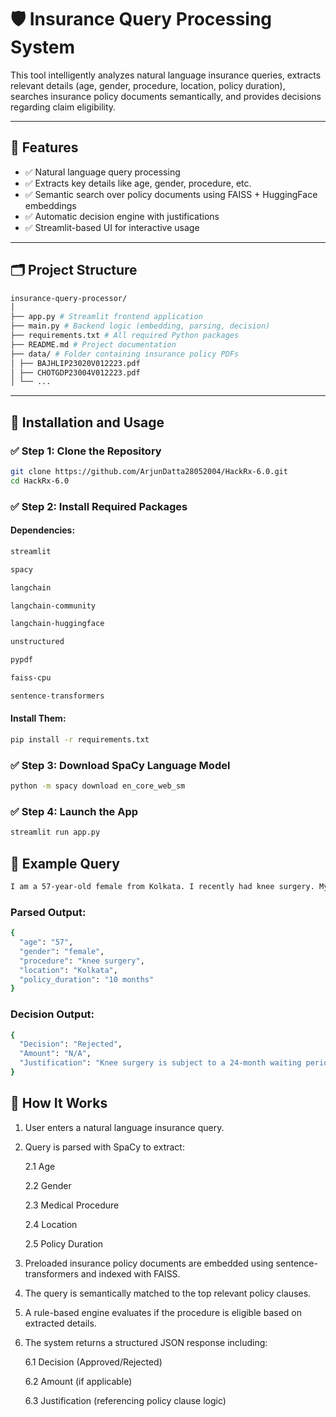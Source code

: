 # 🛡️ Insurance Query Processing System

This tool intelligently analyzes natural language insurance queries, extracts relevant details (age, gender, procedure, location, policy duration), searches insurance policy documents semantically, and provides decisions regarding claim eligibility.

---

## 📌 Features

- ✅ Natural language query processing
- ✅ Extracts key details like age, gender, procedure, etc.
- ✅ Semantic search over policy documents using FAISS + HuggingFace embeddings
- ✅ Automatic decision engine with justifications
- ✅ Streamlit-based UI for interactive usage

---

## 🗂 Project Structure

```bash
insurance-query-processor/
│
├── app.py # Streamlit frontend application
├── main.py # Backend logic (embedding, parsing, decision)
├── requirements.txt # All required Python packages
├── README.md # Project documentation
├── data/ # Folder containing insurance policy PDFs
│ ├── BAJHLIP23020V012223.pdf
│ ├── CHOTGDP23004V012223.pdf
│ └── ...

```

---

## 🚀 Installation and Usage

### ✅ Step 1: Clone the Repository

```bash
git clone https://github.com/ArjunDatta28052004/HackRx-6.0.git
cd HackRx-6.0
```
### ✅ Step 2: Install Required Packages
#### Dependencies:
```bash
streamlit

spacy

langchain

langchain-community

langchain-huggingface

unstructured

pypdf

faiss-cpu

sentence-transformers
```
#### Install Them: 
```bash
pip install -r requirements.txt
```
### ✅ Step 3: Download SpaCy Language Model
```bash
python -m spacy download en_core_web_sm
```
### ✅ Step 4: Launch the App
```bash
streamlit run app.py
```


## 🧪 Example Query
```bash
I am a 57-year-old female from Kolkata. I recently had knee surgery. My policy has been active for 10 months.
```
### Parsed Output:
```bash
{
  "age": "57",
  "gender": "female",
  "procedure": "knee surgery",
  "location": "Kolkata",
  "policy_duration": "10 months"
}
```

### Decision Output:
```bash
{
  "Decision": "Rejected",
  "Amount": "N/A",
  "Justification": "Knee surgery is subject to a 24-month waiting period."
}
```

## 🧠 How It Works

1. User enters a natural language insurance query.

2. Query is parsed with SpaCy to extract:

    2.1 Age

    2.2 Gender

    2.3 Medical Procedure

    2.4 Location

    2.5 Policy Duration

3. Preloaded insurance policy documents are embedded using sentence-transformers and indexed with FAISS.

4. The query is semantically matched to the top relevant policy clauses.

5. A rule-based engine evaluates if the procedure is eligible based on extracted details.

6. The system returns a structured JSON response including:

    6.1 Decision (Approved/Rejected)

    6.2 Amount (if applicable)

    6.3 Justification (referencing policy clause logic)





